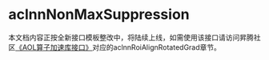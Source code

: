 # aclnnNonMaxSuppression

本文档内容正按全新接口模板整改中，将陆续上线，如需使用该接口请访问昇腾社区[《AOL算子加速库接口》](https://hiascend.com/document/redirect/CannCommunityOplist)对应的aclnnRoiAlignRotatedGrad章节。